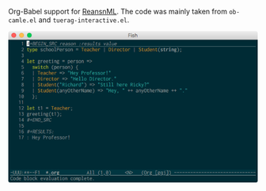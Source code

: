 Org-Babel support for [ReansnML](https://reasonml.github.io/en/). The code was mainly taken from `ob-camle.el` and `tuerag-interactive.el`.

![](./screenshot.png)
